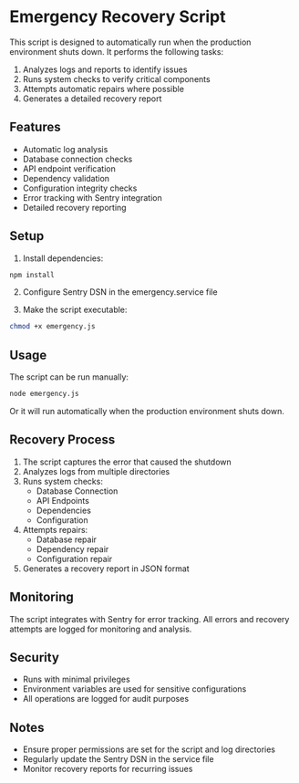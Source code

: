 # Emergency Recovery Script

This script is designed to automatically run when the production environment shuts down. It performs the following tasks:

1. Analyzes logs and reports to identify issues
2. Runs system checks to verify critical components
3. Attempts automatic repairs where possible
4. Generates a detailed recovery report

## Features

- Automatic log analysis
- Database connection checks
- API endpoint verification
- Dependency validation
- Configuration integrity checks
- Error tracking with Sentry integration
- Detailed recovery reporting

## Setup

1. Install dependencies:
```bash
npm install
```

2. Configure Sentry DSN in the emergency.service file

3. Make the script executable:
```bash
chmod +x emergency.js
```

## Usage

The script can be run manually:
```bash
node emergency.js
```

Or it will run automatically when the production environment shuts down.

## Recovery Process

1. The script captures the error that caused the shutdown
2. Analyzes logs from multiple directories
3. Runs system checks:
   - Database Connection
   - API Endpoints
   - Dependencies
   - Configuration
4. Attempts repairs:
   - Database repair
   - Dependency repair
   - Configuration repair
5. Generates a recovery report in JSON format

## Monitoring

The script integrates with Sentry for error tracking. All errors and recovery attempts are logged for monitoring and analysis.

## Security

- Runs with minimal privileges
- Environment variables are used for sensitive configurations
- All operations are logged for audit purposes

## Notes

- Ensure proper permissions are set for the script and log directories
- Regularly update the Sentry DSN in the service file
- Monitor recovery reports for recurring issues
